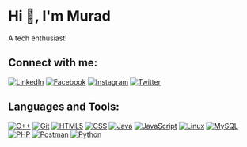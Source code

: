 # Hi 👋, I'm Murad
A tech enthusiast!

## Connect with me:
[![LinkedIn](https://img.shields.io/badge/-LinkedIn-blue.svg?style=flat-square&logo=linkedin&logoColor=white&colorB=0077B5&label=LinkedIn&logoWidth=20&logoHeight=20)](https://linkedin.com/in/muradulalammurad)
[![Facebook](https://img.shields.io/badge/-Facebook-blue.svg?style=flat-square&logo=facebook&logoColor=white&colorB=1877f2&label=Facebook&logoWidth=20&logoHeight=20)](https://facebook.com/murad.alam21)
[![Instagram](https://img.shields.io/badge/-Instagram-c13584.svg?style=flat-square&logo=instagram&logoColor=white&colorB=e4405f&label=Instagram&logoWidth=20&logoHeight=20)](https://instagram.com/murad_ul_alam)
[![Twitter](https://img.shields.io/badge/-Twitter-1ca0f1.svg?style=flat-square&logo=twitter&logoColor=white&colorB=1ca0f1&label=Twitter&logoWidth=20&logoHeight=20)](https://twitter.com/MuradulAlam2)



## Languages and Tools:
[![C++](https://img.shields.io/badge/-C++-007ffc.svg?style=flat-square&logo=c%2B%2B&colorB=007ffc)](#)
[![Git](https://img.shields.io/badge/-Git-F05032.svg?style=flat-square&logo=git&colorB=F05032)](#)
[![HTML5](https://img.shields.io/badge/-HTML5-E34F26.svg?style=flat-square&logo=html5&colorB=E34F26)](#)
[![CSS](https://img.shields.io/badge/-CSS-1572B6.svg?style=flat-square&logo=css3&colorB=1572B6)](#)
[![Java](https://img.shields.io/badge/-Java-007396.svg?style=flat-square&logo=java&colorB=007396)](#)
[![JavaScript](https://img.shields.io/badge/-JavaScript-F7DF1E.svg?style=flat-square&logo=javascript&colorB=F7DF1E)](#)
[![Linux](https://img.shields.io/badge/-Linux-000000.svg?style=flat-square&logo=linux&colorA=000000)](#)
[![MySQL](https://img.shields.io/badge/-MySQL-4479A1.svg?style=flat-square&logo=mysql&colorB=4479A1)](#)
[![PHP](https://img.shields.io/badge/-PHP-4F5B93.svg?style=flat-square&logo=php&colorB=4F5B93)](#)
[![Postman](https://img.shields.io/badge/-Postman-F06C00.svg?style=flat-square&logo=postman&colorB=F06C00)](#)
[![Python](https://img.shields.io/badge/-Python-3776AB.svg?style=flat-square&logo=python&colorB=3776AB)](#)


